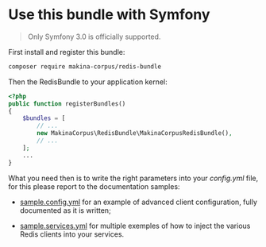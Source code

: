 # Use this bundle with Symfony

> Only Symfony 3.0 is officially supported.

First install and register this bundle:

```bash
composer require makina-corpus/redis-bundle
```

Then the RedisBundle to your application kernel:

```php
<?php
public function registerBundles()
{
    $bundles = [
        // ...
        new MakinaCorpus\RedisBundle\MakinaCorpusRedisBundle(),
        // ...
    ];
    ...
}
```

What you need then is to write the right parameters into your _config.yml_
file, for this please report to the documentation samples:

 *  [sample.config.yml](sample.config.yml) for an example
    of advanced client configuration, fully documented as it is written;

 *  [sample.services.yml](sample.services.yml) for multiple
    exemples of how to inject the various Redis clients into your services.
